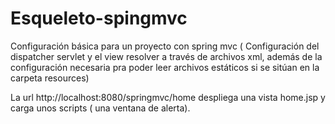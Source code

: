 # Esqueleto-spingmvc

Configuración básica para un proyecto con spring mvc ( Configuración del dispatcher servlet y el view resolver a través de archivos xml, además de
la configuración necesaria pra poder leer archivos estáticos si se sitúan en la carpeta resources)

La url http://localhost:8080/springmvc/home despliega una vista home.jsp y carga unos scripts ( una ventana de alerta).
